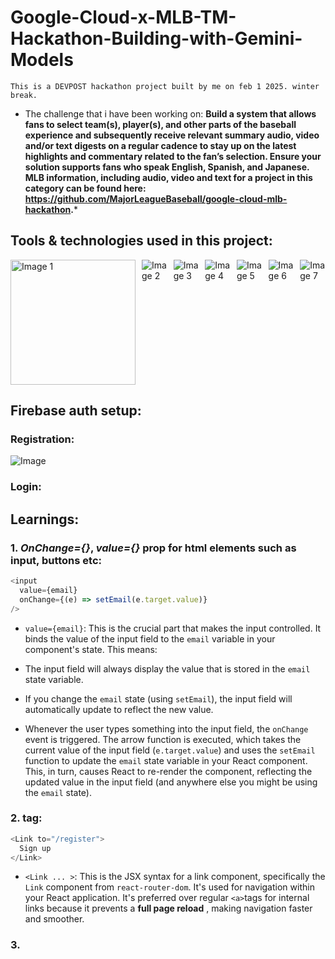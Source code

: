 # Google-Cloud-x-MLB-TM-Hackathon-Building-with-Gemini-Models
``This is a DEVPOST hackathon project built by me on feb 1 2025. winter break.``

- The challenge that i have been working on: **Build a system that allows fans to select team(s), player(s), and other parts of the baseball experience and subsequently receive relevant summary audio, video and/or text digests on a regular cadence to stay up on the latest highlights and commentary related to the fan’s selection. Ensure your solution supports fans who speak English, Spanish, and Japanese. MLB information, including audio, video and text for a project in this category can be found here: https://github.com/MajorLeagueBaseball/google-cloud-mlb-hackathon.***

## Tools & technologies used in this project:

<div style="display: flex; flex-wrap: nowrap; overflow-x: auto; gap: 10px;">
  <img src="https://github.com/user-attachments/assets/11a76217-be59-45dc-9af2-002e7a4a1133" alt="Image 1" style="max-width: 200px; height: 200px;">
  <img src="https://github.com/user-attachments/assets/8e64bf1e-9a73-4b27-b663-87c22af1e161" alt="Image 2" style="max-width: 200px; height: auto;">
  <img src="https://github.com/user-attachments/assets/f58db321-3855-4d8f-acf1-75a1539002a5" alt="Image 3" style="max-width: 200px; height: auto;">
  <img src="https://github.com/user-attachments/assets/91f30d9b-0ec6-4129-9099-f5bc322a5a70" alt="Image 4" style="max-width: 200px; height: auto;">
  <img src="https://github.com/user-attachments/assets/2ef31bdb-6250-4f23-98a3-709341f3f762" alt="Image 5" style="max-width: 200px; height: auto;">
  <img src="https://github.com/user-attachments/assets/76f7b85d-c6a3-4332-bfbf-395dbf4422be" alt="Image 6" style="max-width: 200px; height: auto;">
  <img src="https://github.com/user-attachments/assets/ce15c17b-650b-4e10-9c78-b5129eae3b4b" alt="Image 7" style="max-width: 200px; height: auto;">
  <img src="https://github.com/user-attachments/assets/93d92dc4-6649-468d-a62f-4ea49874164d" alt="Image 8" style="max-width: 200px; height: auto;">
</div>

## Firebase auth setup:
### Registration:

![Image](https://github.com/user-attachments/assets/203ce778-8ab4-4de5-9bf8-3d2ca16a1b6d)

### Login: 


## Learnings:

### 1. *OnChange={}*, *value={}* prop for html elements such as input, buttons etc: 

```javaScript 
<input
  value={email}
  onChange={(e) => setEmail(e.target.value)}
/>
```
- `value={email}`: This is the crucial part that makes the input controlled.  It binds the value of the input field to the `email` variable in your component's state.  This means:
- The input field will always display the value that is stored in the `email` state variable.
- If you change the `email` state (using `setEmail`), the input field will automatically update to reflect the new value.

- Whenever the user types something into the input field, the `onChange` event is triggered.  The arrow function is executed, which takes the current value of the input field (`e.target.value`) and uses the `setEmail` function to update the `email` state variable in your React component.  This, in turn, causes React to re-render the component, reflecting the updated value in the input field (and anywhere else you might be using the `email` state).

### 2. <Link/> tag: 

```javaScript
<Link to="/register">
  Sign up
</Link>
```

- `<Link ... >`: This is the JSX syntax for a link component, specifically the `Link` component from `react-router-dom`.  It's used for navigation within your React application.  It's preferred over regular `<a>`tags for internal links because it prevents a **full page reload** , making navigation faster and smoother.

### 3. 
